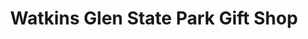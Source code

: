 ---
title: "Watkins Glen State Park Gift Shop"
url: /watkins-glen/watkins-glen-state-park-gift-shop/
shop: gift
---